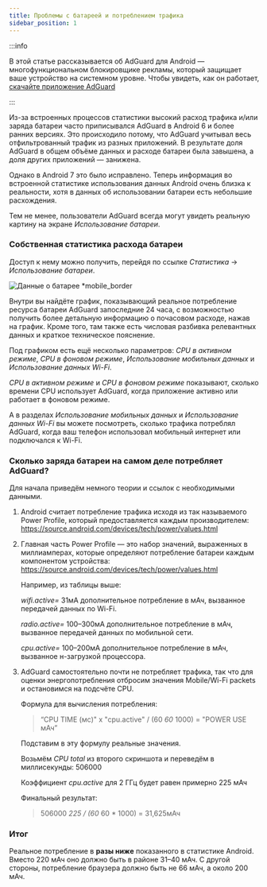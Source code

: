 ```yaml
---
title: Проблемы с батареей и потреблением трафика
sidebar_position: 1
---
```


:::info

В этой статье рассказывается об AdGuard для Android — многофункциональном блокировщике рекламы, который защищает ваше устройство на системном уровне. Чтобы увидеть, как он работает, [скачайте приложение AdGuard](https://agrd.io/download-kb-adblock)

:::

Из-за встроенных процессов статистики высокий расход трафика и/или заряда батареи часто приписывался AdGuard в Android 6 и более ранних версиях. Это происходило потому, что AdGuard учитывал весь отфильтрованный трафик из разных приложений. В результате доля AdGuard в общем объёме данных и расходе батареи была завышена, а доля других приложений — занижена.

Однако в Android 7 это было исправлено. Теперь информация во встроенной статистике использования данных Android очень близка к реальности, хотя в данных об использовании батареи есть небольшие расхождения.

Тем не менее, пользователи AdGuard всегда могут увидеть реальную картину на экране *Использование батареи*.

### Собственная статистика расхода батареи

Доступ к нему можно получить, перейдя по ссылке *Статистика* → *Использование батареи*.

![Данные о батарее *mobile_border](https://cdn.adtidy.org/content/articles/battery/1.png)

Внутри вы найдёте график, показывающий реальное потребление ресурса батареи AdGuard запоследние 24 часа, с возможностью получить более детальную информацию о почасовом расходе, нажав на график. Кроме того, там также есть числовая разбивка релевантных данных и краткое техническое пояснение.

Под графиком есть ещё несколько параметров: *CPU в активном режиме*, *CPU в фоновом режиме*, *Использование мобильных данных* и *Использование данных Wi-Fi*.

*CPU в активном режиме* и *CPU в фоновом режиме* показывают, сколько времени CPU использует AdGuard, когда приложение активно или работает в фоновом режиме.

А в разделах *Использование мобильных данных* и *Использование данных Wi-Fi* вы можете посмотреть, сколько трафика потреблял AdGuard, когда ваш телефон использовал мобильный интернет или подключался к Wi-Fi.

### Сколько заряда батареи на самом деле потребляет AdGuard?

Для начала приведём немного теории и ссылок с необходимыми данными.

1. Android считает потребление трафика исходя из так называемого Power Profile, который предоставляется каждым производителем: <https://source.android.com/devices/tech/power/values.html>

1. Главная часть Power Profile — это набор значений, выраженных в миллиамперах, которые определяют потребление батареи каждым компонентом устройства: <https://source.android.com/devices/tech/power/values.html>

    Например, из таблицы выше:

    *wifi.active=* 31мА дополнительное потребление в мАч, вызванное передачей данных по Wi-Fi.

    *radio.active=* 100–300мА дополнительное потребление в мАч, вызванное передачей данных по мобильной сети.

    *cpu.active=* 100–200мА дополнительное потребление в мАч, вызванное н-загрузкой процессора.

1. AdGuard самостоятельно почти не потребляет трафика, так что для оценки энергопотребления отбросим значения Mobile/Wi-Fi packets и остановимся на подсчёте CPU.

    Формула для вычисления потребления:

    > “CPU TIME (мс)" x "cpu.active" / (60 *60* 1000) = "POWER USE мАч”

    Подставим в эту формулу реальные значения.

    Возьмём *CPU total* из второго скриншота и переведём в миллисекунды: 506000

    Коэффициент *cpu.active* для 2 ГГц будет равен примерно 225 мАч

    Финальный результат:

    > 506000 *225 / (60* 60 * 1000) = 31,625мАч

### Итог

Реальное потребление в **разы ниже** показанного в статистике Android. Вместо 220 мАч оно должно быть в районе 31–40 мАч. С другой стороны, потребление браузера должно быть не 66 мАч, а около 200 мАч.
